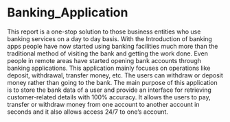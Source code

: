 # Banking_Application

This report is a one-stop solution to those business entities who use banking services on a day to day basis. With the Introduction of banking apps people have now started using banking facilities much more than the traditional method of visiting the bank and getting the work done. Even people in remote areas have started opening bank accounts through banking applications. This application mainly focuses on operations like deposit, withdrawal, transfer money, etc.
The users can withdraw or deposit money rather than going to the bank. The main purpose of this application is to store the bank data of a user and provide an interface for retrieving customer-related details with 100% accuracy. It allows the users to pay, transfer or withdraw money from one account to another account in seconds and it also allows access 24/7 to one’s account.
